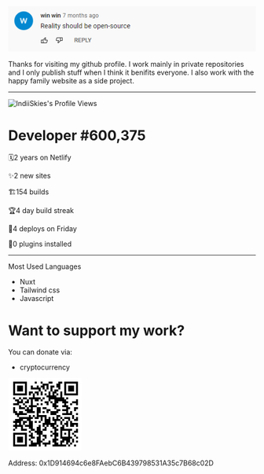 




<!---
IndiiSkies/IndiiSkies is a ✨ special ✨ repository because its `README.md` (this file) appears on your GitHub profile.
You can click the Preview link to take a look at your changes.
--->

![IndiiSkies's header](./Screenshot_1.png)

Thanks for visiting my github profile. I work mainly in private repositories and I only publish stuff when I think it benifits everyone. I also work with the happy family website as a side project.

************************************************************************************************
![IndiiSkies's Profile Views](https://komarev.com/ghpvc/?username=IndiiSkies)

# Developer #600,375
      
🗓2 years on Netlify

✨2 new sites

🏗154 builds

🏆4 day build streak

🚀4 deploys on Friday

🔌0 plugins installed
************************************************************************************************

Most Used Languages
- Nuxt
- Tailwind css
- Javascript

# Want to support my work?
You can donate via:
- cryptocurrency

![IndiiSkies's Cryptocurrency Donation Address](./cryptaddr.PNG)

Address: 0x1D914694c6e8FAebC6B439798531A35c7B68c02D
